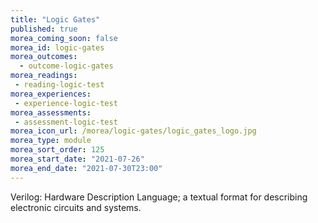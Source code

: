 ```yaml
---
title: "Logic Gates"
published: true
morea_coming_soon: false
morea_id: logic-gates
morea_outcomes:
  - outcome-logic-gates
morea_readings:
 - reading-logic-test
morea_experiences:
 - experience-logic-test
morea_assessments:
 - assessment-logic-test
morea_icon_url: /morea/logic-gates/logic_gates_logo.jpg
morea_type: module
morea_sort_order: 125
morea_start_date: "2021-07-26"
morea_end_date: "2021-07-30T23:00"
---
```


Verilog: Hardware Description Language; a textual format for describing electronic circuits and systems.
